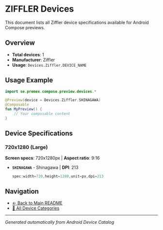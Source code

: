 # ZIFFLER Devices

This document lists all Ziffler device specifications available for Android Compose previews.

## Overview

- **Total devices**: 1
- **Manufacturer**: Ziffler
- **Usage**: `Devices.Ziffler.DEVICE_NAME`

## Usage Example

```kotlin
import se.premex.compose.preview.devices.*

@Preview(device = Devices.Ziffler.SHINAGAWA)
@Composable
fun MyPreview() {
    // Your composable content
}
```

## Device Specifications

### 720x1280 (Large)

**Screen specs**: 720x1280px | **Aspect ratio**: 9:16

- **`SHINAGAWA`** - Shinagawa | **DPI**: 213
  ```kotlin
  spec:width=720,height=1280,unit=px,dpi=213
  ```

## Navigation

- [← Back to Main README](../../README.md)
- [📱 All Device Categories](../README.md)

---
*Generated automatically from Android Device Catalog*
